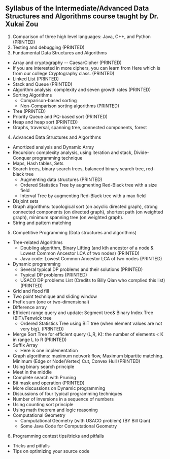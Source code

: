 ## Syllabus of the Intermediate/Advanced Data Structures and Algorithms course taught by Dr. Xukai Zou
1. Comparison of three high level languages: Java, C++, and Python (PRINTED)
2. Testing and debugging (PRINTED)
3. Fundamental Data Structures and Algorithms
  - Array and cryptography -- CaesarCipher (PRINTED)
  - If you are interested in more ciphers, you can learn from Here which is from our college Cryptography class. (PRINTED)
  - Linked List (PRINTED)
  - Stack and Queue (PRINTED)
  - Algorithm analysis: complexity and seven growth rates (PRINTED)
  - Sorting Algorithms
    - Comparison-based sorting
    - Non-Comparison sorting algorithms (PRINTED)
  - Tree (PRINTED)
  - Priority Queue and PQ-based sort (PRINTED)
  - Heap and heap sort (PRINTED)
  - Graphs, traversal, spanning tree, connected components, forest
4. Advanced Data Structures and Algorithms
  - Amortized analysis and Dynamic Array
  - Recursion: complexity analysis, using iteration and stack, Divide-Conquer programming technique
  - Maps, Hash tables, Sets
  - Search trees, binary search trees, balanced binary search tree, red-black tree
    - Augmenting data structures (PRINTED)
    - Ordered Statistics Tree by augmenting Red-Black tree with a size field
    - Interval Tree by augmenting Red-Black tree with a max field
  - Disjoint sets
  - Graph algorithms: topological sort (on acyclic directed graph), strong connected components (on directed graph), shortest path (on weighted graph), minimum spanning tree (on weighted graph).
  - String and pattern matching
5. Competitive Programming (Data structures and algorithms)
  - Tree-related Algorithms
    - Doubling algorithm, Binary Lifting (and kth ancestor of a node & Lowest Common Ancestor LCA of two nodes) (PRINTED)
    - Java code: Lowest Common Ancestor LCA of two nodes (PRINTED)
  - Dynamic programming
    - Several typical DP problems and their solutions (PRINTED)
    - Typical DP problems (PRINTED)
    - USACO DP problems List (Credits to Billy Qian who complied this list) (PRINTED)
  - Grid and flood fill 
  - Two point technique and sliding window
  - Prefix sum (one or two-dimensional)
  - Difference array
  - Efficient range query and update: Segment tree& Binary Index Tree (BIT)/Fenwick tree
    - Ordered Statistics Tree using BIT tree (when element values are not very big). (PRINTED)
  - Merge Sort Tree for efficient query (L,R, K): the number of elements < K in range L to R (PRINTED)
  - Suffix Array
    - Here is one implementation
  - Graph algorithms: maximum network flow, Maximum bipartite matching. Minimum (Edge or Node/Vertex) Cut, Convex Hull (PRINTED)
  - Using binary search principle
  - Meet in the middle
  - Complete search with Pruning
  - Bit mask and operation (PRINTED)
  - More discussions on Dynamic programming
  - Discussions of four typical programming techniques
  - Number of inversions in a sequence of numbers
  - Using counting sort principle
  - Using math theorem and logic reasoning
  - Computational Geometry
    - Computational Geometry (with USACO problem) (BY Bill Qian)
    - Some Java Code for Computational Geometry
6. Programming contest tips/tricks and pitfalls
  - Tricks and pitfalls
  - Tips on optimizing your source code
